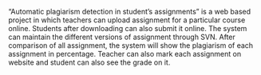 “Automatic plagiarism detection in student’s assignments” is a web based project in which teachers can upload assignment for a particular course online. Students after downloading can also submit it online. The system can maintain the different versions of assignment through SVN. After comparison of all assignment, the system will show the plagiarism of each assignment in percentage. Teacher can also mark each assignment on website and student can also see the grade on it.